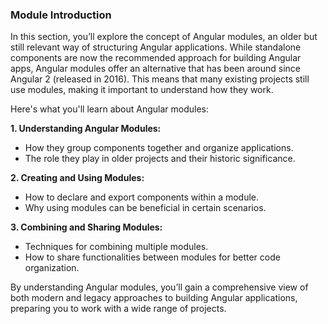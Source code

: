### Module Introduction

In this section, you’ll explore the concept of Angular modules, an older but still relevant way of structuring Angular applications. While standalone components are now the recommended approach for building Angular apps, Angular modules offer an alternative that has been around since Angular 2 (released in 2016). This means that many existing projects still use modules, making it important to understand how they work.

Here's what you'll learn about Angular modules:

**1. Understanding Angular Modules:**
   - How they group components together and organize applications.
   - The role they play in older projects and their historic significance.

**2. Creating and Using Modules:**
   - How to declare and export components within a module.
   - Why using modules can be beneficial in certain scenarios.

**3. Combining and Sharing Modules:**
   - Techniques for combining multiple modules.
   - How to share functionalities between modules for better code organization.

By understanding Angular modules, you’ll gain a comprehensive view of both modern and legacy approaches to building Angular applications, preparing you to work with a wide range of projects.

